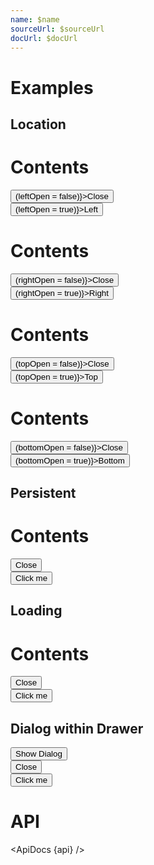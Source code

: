 ```yaml
---
name: $name
sourceUrl: $sourceUrl
docUrl: $docUrl
---
```


<script>
  import api from '$lib/components/Drawer.svelte?raw&sveld';
  import ApiDocs from '$lib/components/ApiDocs.svelte';

  import Button from '$lib/components/Button.svelte';
  import Dialog from '$lib/components/Dialog.svelte';
  import Drawer from '$lib/components/Drawer.svelte';
  import Preview from '$lib/components/Preview.svelte';
  import Toggle from '$lib/components/Toggle.svelte';

  let leftOpen = false;
  let rightOpen = false;
  let topOpen = false;
  let bottomOpen = false;
</script>

# Examples

## Location

<Preview>
  <Drawer bind:open={leftOpen} class="w-[400px]">
    <h1>Contents</h1>
    <div
      class="fixed bottom-0 w-full flex justify-center bg-gray-500/25
    p-1 border-t border-gray-400"
    >
      <Button on:click={() => (leftOpen = false)}>Close</Button>
    </div>
  </Drawer>
  <Button on:click={() => (leftOpen = true)}>Left</Button>
  <Drawer bind:open={rightOpen} right class="w-[400px]">
    <h1>Contents</h1>
    <div
      class="fixed bottom-0 w-full flex justify-center bg-gray-500/25
    p-1 border-t border-gray-400"
    >
      <Button on:click={() => (rightOpen = false)}>Close</Button>
    </div>
  </Drawer>
  <Button on:click={() => (rightOpen = true)}>Right</Button>
  <Drawer bind:open={topOpen} top class="h-64">
    <h1>Contents</h1>
    <div
      class="fixed bottom-0 w-full flex justify-center bg-gray-500/25
    p-1 border-t border-gray-400"
    >
      <Button on:click={() => (topOpen = false)}>Close</Button>
    </div>
  </Drawer>
  <Button on:click={() => (topOpen = true)}>Top</Button>
  <Drawer bind:open={bottomOpen} bottom class="h-64">
    <h1>Contents</h1>
    <div
      class="fixed bottom-0 w-full flex justify-center bg-gray-500/25
    p-1 border-t border-gray-400"
    >
      <Button on:click={() => (bottomOpen = false)}>Close</Button>
    </div>
  </Drawer>
  <Button on:click={() => (bottomOpen = true)}>Bottom</Button>
</Preview>

## Persistent

<Preview>
  <Toggle let:on={open} let:toggle let:toggleOff>
    <Drawer {open} on:close={toggleOff} right persistent class="w-[400px]">
      <h1>Contents</h1>
      <div
        class="fixed bottom-0 w-full flex justify-center bg-gray-500/25
    p-1 border-t border-gray-400"
      >
        <Button on:click={toggleOff}>Close</Button>
      </div>
    </Drawer>
    <Button on:click={toggle}>Click me</Button>
  </Toggle>
</Preview>

## Loading

<Preview>
  <Toggle let:on={open} let:toggle let:toggleOff>
    <Drawer {open} on:close={toggleOff} right class="w-[400px]" loading>
      <h1>Contents</h1>
      <div
        class="fixed bottom-0 w-full flex justify-center bg-gray-500/25
    p-1 border-t border-gray-400"
      >
        <Button on:click={toggleOff}>Close</Button>
      </div>
    </Drawer>
    <Button on:click={toggle}>Click me</Button>
  </Toggle>
</Preview>

## Dialog within Drawer

<Preview>
  <Toggle let:on={open} let:toggle let:toggleOff>
    <Drawer {open} on:close={toggleOff} right class="w-[400px]">
      <div class="p-2">
        <Toggle let:on={open} let:toggle>
          <Button on:click={toggle}>Show Dialog</Button>
          <Dialog {open} on:close={toggle}>
            <div slot="title">Are you sure you want to do that?</div>
            <div slot="actions">
              <Button class="bg-blue-500 text-white hover:bg-blue-600">
                Close
              </Button>
            </div>
          </Dialog>
        </Toggle>
      </div>
      <div
        class="fixed bottom-0 w-full flex justify-center bg-gray-500/25
    p-1 border-t border-gray-400"
      >
        <Button on:click={toggleOff}>Close</Button>
      </div>
    </Drawer>
    <Button on:click={toggle}>Click me</Button>
  </Toggle>
</Preview>

# API

<ApiDocs {api} />
